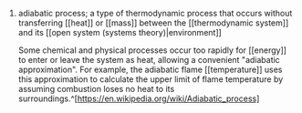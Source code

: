 1. adiabatic process; a type of thermodynamic process that occurs without transferring [[heat]] or [[mass]] between the [[thermodynamic system]] and its [[open system (systems theory)|environment]]
   
   Some chemical and physical processes occur too rapidly for [[energy]] to enter or leave the system as heat, allowing a convenient "adiabatic approximation". For example, the adiabatic flame [[temperature]] uses this approximation to calculate the upper limit of flame temperature by assuming combustion loses no heat to its surroundings.^[https://en.wikipedia.org/wiki/Adiabatic_process]